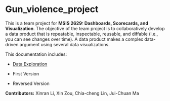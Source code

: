 # Gun_violence_project

This is a team project for **MSIS 2629: Dashboards, Scorecards, and Visualization**. The objective of the team project is to collaboratively develop a data product that is repeatable, inspectable, reusable, and diffable (i.e., you can see changes over time). A data product makes a complex data-driven argument using several data visualizations. 

This documentation includes:

* [Data Exploration](https://github.com/jdnc-datavisualization/Gun_violence_project/blob/master/Visualization_Final_Project_Data_Exploration.ipynb)

* First Version

* Reversed Version

**Contributors:**
Xinran Li,
Xin Zou,
Chia-cheng Lin,
Jui-Chuan Ma
